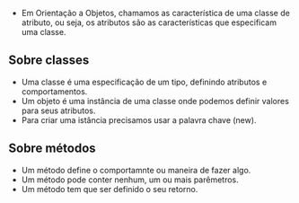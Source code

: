- Em Orientação a Objetos, chamamos as característica de uma classe de atributo, ou seja, os atributos são as características que especificam uma classe.

## Sobre classes
- Uma classe é uma especificação de um tipo, definindo atributos e comportamentos.
- Um objeto é uma instância de uma classe onde podemos definir valores para seus atributos.
- Para criar uma istância precisamos usar a palavra chave (new).	

## Sobre métodos

- Um método define o comportamnte ou maneira de fazer algo.
- Um método pode conter nenhum, um ou mais parêmetros.
- Um método tem que ser definido o seu retorno.
